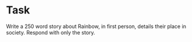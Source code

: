 # Task
Write a 250 word story about Rainbow, in first person, details their place in society.
Respond with only the story.